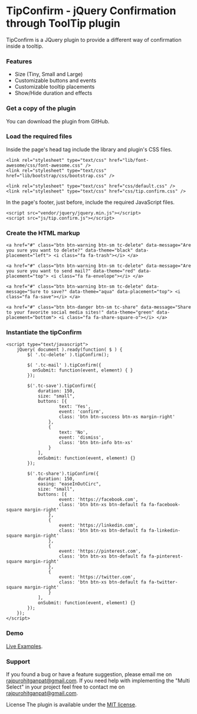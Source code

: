 
# TipConfirm - jQuery Confirmation through ToolTip plugin
TipConfirm is a JQuery plugin to provide a different way of confirmation inside a tooltip.

###  Features
  * Size (Tiny, Small and Large)
  * Customizable buttons and events
  * Customizable tooltip placements
  * Show/Hide duration and effects

###  Get a copy of the plugin
You can download the plugin from GitHub.

###  Load the required files
Inside the page's head tag include the library and plugin's CSS files.
```
<link rel="stylesheet" type="text/css" href="lib/font-awesome/css/font-awesome.css" />
<link rel="stylesheet" type="text/css" href="lib/bootstrap/css/bootstrap.css" />

<link rel="stylesheet" type="text/css" href="css/default.css" />
<link rel="stylesheet" type="text/css" href="css/tip.confirm.css" />
```

In the page's footer, just before, include the required JavaScript files.

```
<script src="vendor/jquery/jquery.min.js"></script>
<script src="js/tip.confirm.js"></script>
```

### Create the HTML markup
`<a href="#" class="btn btn-warning btn-sm tc-delete" data-message="Are you sure you want to delete?" data-theme="black" data-placement="left">
      <i class="fa fa-trash"></i>
</a>`

`<a href="#" class="btn btn-warning btn-sm tc-delete" data-message="Are you sure you want to send mail?" data-theme="red" data-placement="top">
      <i class="fa fa-envelope"></i>
</a>`

`<a href="#" class="btn btn-warning btn-sm tc-delete" data-message="Sure to save?" data-theme="aqua" data-placement="top">
      <i class="fa fa-save"></i>
</a>`

`<a href="#" class="btn btn-danger btn-sm tc-share" data-message="Share to your favorite social media sites!" data-theme="green" data-placement="bottom">
    <i class="fa fa-share-square-o"></i>
</a>`

### Instantiate the tipConfirm
```
<script type="text/javascript">
    jQuery( document ).ready(function( $ ) { 
        $( '.tc-delete' ).tipConfirm();
        
        $( '.tc-mail' ).tipConfirm({
          onSubmit: function(event, element) { }
        });
        
        $('.tc-save').tipConfirm({
            duration: 150,
            size: "small",
            buttons: [{
                    text: 'Yes',
                    event: 'confirm',
                    class: 'btn btn-success btn-xs margin-right'
                },
                {
                    text: 'No',
                    event: 'dismiss',
                    class: 'btn btn-info btn-xs'
                }
            ],
            onSubmit: function(event, element) {}
        });
        
        $('.tc-share').tipConfirm({
            duration: 150,
            easing: "easeInOutCirc",
            size: "small",
            buttons: [{
                    event: 'https://facebook.com',
                    class: 'btn btn-xs btn-default fa fa-facebook-square margin-right'
                },
                {
                    event: 'https://linkedin.com',
                    class: 'btn btn-xs btn-default fa fa-linkedin-square margin-right'
                },
                {
                    event: 'https://pinterest.com',
                    class: 'btn btn-xs btn-default fa fa-pinterest-square margin-right'
                },
                {
                    event: 'https://twitter.com',
                    class: 'btn btn-xs btn-default fa fa-twitter-square margin-right'
                }
            ],
            onSubmit: function(event, element) {}
        });
    }); 
</script>
```

### Demo
[Live Examples](https://gsrajpurohit.github.io/tipConfirm/).

### Support
If you found a bug or have a feature suggestion, please email me on rajpurohitganpat@gmail.com.
If you need help with implementing the "Multi Select" in your project feel free to contact me on rajpurohitganpat@gmail.com.

License The plugin is available under the [MIT license](https://opensource.org/licenses/MIT).
